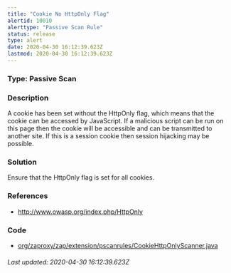 ```yaml
---
title: "Cookie No HttpOnly Flag"
alertid: 10010
alerttype: "Passive Scan Rule"
status: release
type: alert
date: 2020-04-30 16:12:39.623Z
lastmod: 2020-04-30 16:12:39.623Z
---
```

### Type: Passive Scan

### Description
A cookie has been set without the HttpOnly flag, which means that the cookie can be accessed by JavaScript. If a malicious script can be run on this page then the cookie will be accessible and can be transmitted to another site. If this is a session cookie then session hijacking may be possible.

### Solution

Ensure that the HttpOnly flag is set for all cookies.

### References

* http://www.owasp.org/index.php/HttpOnly

### Code

 * [org/zaproxy/zap/extension/pscanrules/CookieHttpOnlyScanner.java](https://github.com/zaproxy/zap-extensions/blob/master/addOns/pscanrules/src/main/java/org/zaproxy/zap/extension/pscanrules/CookieHttpOnlyScanner.java)

###### Last updated: 2020-04-30 16:12:39.623Z
